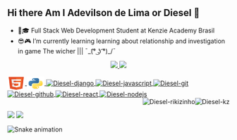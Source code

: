 ## Hi there Am I Adevilson de Lima or Diesel 👋

- 🔭🎓 Full Stack Web Development Student at Kenzie Academy Brasil
- 😎🎮 I’m currently learning learning about relationship and investigation in game The wicher ||| ¯\_(͡° ͜ʖ ͡°)_/¯ 

<div align="center">
  <a href="https://github.com/diesellima1">
  <img height="180em" src="https://github-readme-stats.vercel.app/api?username=diesellima1&show_icons=true&theme=dracula&include_all_commits=true&count_private=true"/>
  <img height="180em" src="https://github-readme-stats.vercel.app/api/top-langs/?username=diesellima1&layout=compact&langs_count=7&theme=dracula"/>
</div>
<div style="display: inline_block"><br> 
  <img align="center" alt="Diesel-HTML" height="30" width="40" src="https://raw.githubusercontent.com/devicons/devicon/master/icons/html5/html5-original.svg">
  <img align="center" alt="Diesel-Python" height="30" width="40" src="https://raw.githubusercontent.com/devicons/devicon/master/icons/python/python-original.svg">
  <img align="center" alt="Diesel-django" height="30" width="40" src="https://cdn.jsdelivr.net/gh/devicons/devicon/icons/django/django-plain-wordmark.svg" />
  <img align="center" alt="Diesel-javascript" height="30" width="40" src="https://cdn.jsdelivr.net/gh/devicons/devicon/icons/javascript/javascript-original.svg" />
  <img align="center" alt="Diesel-git" height="30" width="40" src="https://cdn.jsdelivr.net/gh/devicons/devicon/icons/git/git-original-wordmark.svg" /> 
  <img align="center" alt="Diesel-github" height="30" width="40" src="https://cdn.jsdelivr.net/gh/devicons/devicon/icons/github/github-original-wordmark.svg" />
  <img align="center" alt="Diesel-react" height="30" width="40" src="https://cdn.jsdelivr.net/gh/devicons/devicon/icons/react/react-original-wordmark.svg" />
  <img align="center" alt="Diesel-nodejs" height="30" width="40" src="https://cdn.jsdelivr.net/gh/devicons/devicon/icons/nodejs/nodejs-original.svg" />
 </div><img alt="Diesel-kz" src="https://media-exp1.licdn.com/dms/image/C4D0BAQGvHIKEgctzsA/company-logo_200_200/0/1635528369344?e=1666828800&v=beta&t=BBZ1bGRzByKCi2Jq_fqDfW5tJ5EP6cmurtDpPy1SLl4"style="max-width: 100%;" height="150" align="right">
  <!--<a href="https://kenzie.com.br/">Site da Kenzie</a>-->
<img alt="Diesel-rikizinho" src="https://picrew.me/shareImg/org/202207/238588_ZwEYima7.png"style="max-width: 100%;" height="150" align="right">
  
 
  ##

<div> 
  <a href="https://www.instagram.com/diesellima1/" target="_blank"><img src="https://img.shields.io/badge/-Instagram-%23E4405F?style=for-the-badge&logo=instagram&logoColor=white" target="_blank"></a>
 <a href="https://www.linkedin.com/in/adevilson-diesel/" target="_blank"><img src="https://img.shields.io/badge/-LinkedIn-%230077B5?style=for-the-badge&logo=linkedin&logoColor=white" target="_blank"></a> 
 
 ![Snake animation](https://github.com/diesellima1/diesellima1/blob/output/github-contribution-grid-snake.svg)
  
  </div>


